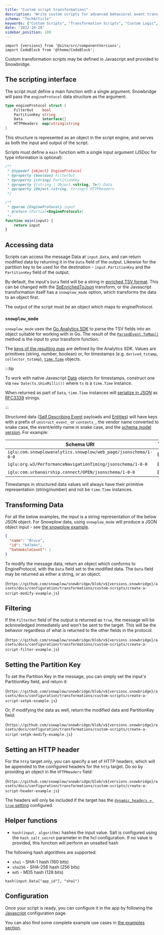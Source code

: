 ```yaml
---
title: "Custom script transformations"
description: "Write custom scripts for advanced behavioral event transformations during Snowbridge forwarding processes."
schema: "TechArticle"
keywords: ["Custom Scripts", "Transformation Scripts", "Custom Logic", "Script Processing", "Custom Code", "Script Transformation"]
date: "2022-10-20"
sidebar_position: 100
---
```


```mdx-code-block
import {versions} from '@site/src/componentVersions';
import CodeBlock from '@theme/CodeBlock';
```

Custom transformation scripts may be defined in Javascript and provided to Snowbridge.

## The scripting interface

The script must define a main function with a single argument. Snowbridge will pass the `engineProtocol` data structure as the argument:


```go
type engineProtocol struct {
    FilterOut    bool
    PartitionKey string
    Data         interface{}
    HTTPHeaders  map[string]string
}
```

This structure is represented as an object in the script engine, and serves as both the input and output of the script.

Scripts must define a `main` function with a single input argument (JSDoc for type information is optional):

```js
/**
 * @typedef {object} EngineProtocol
 * @property {boolean} FilterOut
 * @property {string} PartitionKey
 * @property {(string | Object.<string, ?>)} Data
 * @property {Object.<string, string>} HTTPHeaders
 */

/**
 * @param {EngineProtocol} input
 * @return {Partial<EngineProtocol>}
 */
function main(input) {
    return input
}
```

## Accessing data

Scripts can access the message Data at `input.Data`, and can return modified data by returning it in the `Data` field of the output. Likewise for the partition key to be used for the destination - `input.PartitionKey` and the `PartitionKey` field of the output.

By default, the input's `Data` field will be a string in [enriched TSV format](/docs/fundamentals/canonical-event/understanding-the-enriched-tsv-format/index.md).
This can be changed with the [SpEnrichedToJson](/docs/destinations/forwarding-events/snowbridge/configuration/transformations/builtin/spEnrichedToJson.md) transform, or the Javascript transformation itself has a `snowplow_mode` option, which transforms the data to an object first.

The output of the script must be an object which maps to engineProtocol.

### `snowplow_mode`

`snowplow_mode` uses the [Go Analytics SDK](/docs/api-reference/analytics-sdk/analytics-sdk-go/index.md) to parse the TSV fields into an object suitable for working with in Go.
The result of the [`ParsedEvent.ToMap()`](https://pkg.go.dev/github.com/snowplow/snowplow-golang-analytics-sdk/analytics#ParsedEvent.ToMap) method is the input to your transform function.

The [keys of the resulting map](https://github.com/snowplow/snowplow-golang-analytics-sdk/blob/a3430fbe576483d615b713120cfb5e443897d572/analytics/mappings.go#L153) are defined by the Analytics SDK.
Values are primitives (string, number, boolean) or, for timestamps (e.g. `derived_tstamp`, `collector_tstamp`), [`time.Time`](https://pkg.go.dev/time#Time) objects.

:::tip

To work with native Javascript [Date](https://developer.mozilla.org/en-US/docs/Web/JavaScript/Reference/Global_Objects/Date) objects for timestamps, construct one via `new Date(ts.UnixMilli())` where `ts` is a `time.Time` instance.

When returned as part of `Data`, `time.Time` instances will [serialize in JSON](https://pkg.go.dev/time#Time.MarshalJSON) as [RFC3339](https://www.rfc-editor.org/rfc/rfc3339.html) strings.

:::

Structured data ([Self Describing Event](/docs/fundamentals/events/index.md#self-describing-events) payloads and [Entities](/docs/fundamentals/entities/index.md)) will have keys with a prefix of `unstruct_event_` or `contexts_`, the vendor name converted to snake case, the event/entity name in snake case, and the [schema model version](/docs/api-reference/iglu/common-architecture/schemaver/index.md). For example:

| **Schema URI**                                                  | **Type** | **Key**                                              |
| --------------------------------------------------------------- | -------- | ---------------------------------------------------- |
| `iglu:com.snowplowanalytics.snowplow/web_page/jsonschema/1-0-0` | Entity   | `contexts_com_snowplowanalytics_snowplow_web_page_1` |
| `iglu:org.w3/PerformanceNavigationTiming/jsonschema/1-0-0`      | Entity   | `contexts_org_w3_performance_navigation_timing_1`    |
| `iglu:com.urbanairship.connect/OPEN/jsonschema/1-0-0`           | Event    | `unstruct_event_com_urbanairship_connect_open_1`     |

Timestamps in structured data values will always have their primitive representation (string/number) and not be `time.Time` instances.

## Transforming Data

For all the below examples, the input is a string representation of the below JSON object. For Snowplow data, using `snowplow_mode` will produce a JSON object input - see [the snowplow example](./examples/index.md).

```json
{
  "name": "Bruce",
  "id": "b47m4n",
  "batmobileCount": 1
}
```

To modify the message data, return an object which conforms to EngineProtocol, with the `Data` field set to the modified data. The `Data` field may be returned as either a string, or an object.

<CodeBlock language="js" reference>{`
https://github.com/snowplow/snowbridge/blob/v${versions.snowbridge}/assets/docs/configuration/transformations/custom-scripts/create-a-script-modify-example.js
`}</CodeBlock>

## Filtering

If the `FilterOut` field of the output is returned as `true`, the message will be acknowledged immediately and won't be sent to the target. This will be the behavior regardless of what is returned to the other fields in the protocol.

<CodeBlock language="js" reference>{`
https://github.com/snowplow/snowbridge/blob/v${versions.snowbridge}/assets/docs/configuration/transformations/custom-scripts/create-a-script-filter-example.js
`}</CodeBlock>

## Setting the Partition Key

To set the Partition Key in the message, you can simply set the input's PartitionKey field, and return it:

<CodeBlock language="js" reference>{`
https://github.com/snowplow/snowbridge/blob/v${versions.snowbridge}/assets/docs/configuration/transformations/custom-scripts/create-a-script-setpk-example.js
`}</CodeBlock>

Or, if modifying the data as well, return the modified data and PartitionKey field:

<CodeBlock language="js" reference>{`
https://github.com/snowplow/snowbridge/blob/v${versions.snowbridge}/assets/docs/configuration/transformations/custom-scripts/create-a-script-setpk-modify-example.js
`}</CodeBlock>

## Setting an HTTP header

For the `http` target only, you can specify a set of HTTP headers, which will be appended to the configured headers for the `http` target. Do so by providing an object in the `HTTPHeaders` field:

<CodeBlock language="js" reference>{`
https://github.com/snowplow/snowbridge/blob/v${versions.snowbridge}/assets/docs/configuration/transformations/custom-scripts/create-a-script-header-example.js
`}</CodeBlock>

The headers will only be included if the target has the [`dynamic_headers = true` setting](/docs/destinations/forwarding-events/snowbridge/configuration/targets/http/index.md#configuration-options) configured.


## Helper functions

* `hash(input, algorithm)` hashes the input value. Salt is configured using the `hash_salt_secret` parameter in the hcl configuration. If no value is provided, this function will perform an unsalted hash

The following hash algorithms are supported:
- `sha1` - SHA-1 hash (160 bits)
- `sha256` - SHA-256 hash (256 bits)
- `md5` - MD5 hash (128 bits) 

```
hash(input.Data["app_id"], "sha1")
```

## Configuration

Once your script is ready, you can configure it in the app by following the [Javascript](/docs/destinations/forwarding-events/snowbridge/configuration/transformations/custom-scripts/javascript-configuration/index.md) configuration page.

You can also find some complete example use cases in [the examples section](/docs/destinations/forwarding-events/snowbridge/configuration/transformations/custom-scripts/examples/index.md).
